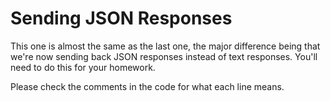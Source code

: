 # Sending JSON Responses

This one is almost the same as the last one, the major difference being that we're now sending back JSON responses instead of text responses. You'll need to do this for your homework.

Please check the comments in the code for what each line means.
